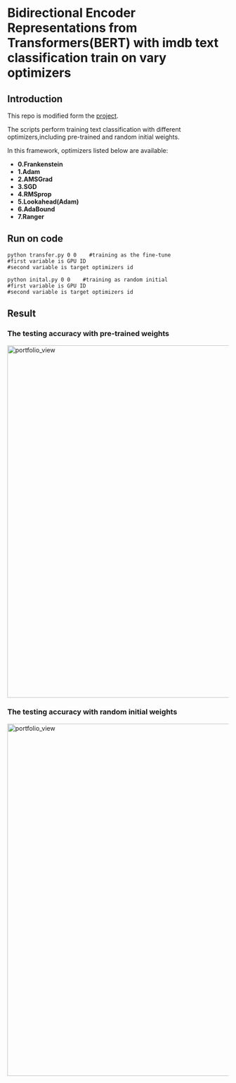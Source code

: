 # Bidirectional Encoder Representations from Transformers(BERT) with imdb text classification train on vary optimizers

## Introduction

This repo is modified form the [project](https://github.com/huggingface/transformers).

The scripts perform training text classification with different optimizers,including pre-trained and random initial  weights.


In this framework, optimizers listed below are available:
- **0.Frankenstein**
- **1.Adam**
- **2.AMSGrad**
- **3.SGD**
- **4.RMSprop**
- **5.Lookahead(Adam)**
- **6.AdaBound**
- **7.Ranger**


## Run on code

```
python transfer.py 0 0    #training as the fine-tune
#first variable is GPU ID
#second variable is target optimizers id

python inital.py 0 0    #training as random initial 
#first variable is GPU ID
#second variable is target optimizers id

```

## Result  

### The testing accuracy with pre-trained weights

<img width="800" alt="portfolio_view" src="https://github.com/acctouhou/Frankenstein_optimizer_temp/blob/main/2_Experiment_Pytorch/Imagenet_image_classification/imagenet.png">

### The testing accuracy with random initial  weights

<img width="800" alt="portfolio_view" src="https://github.com/acctouhou/Frankenstein_optimizer_temp/blob/main/2_Experiment_Pytorch/Imagenet_image_classification/imagenet.png">
